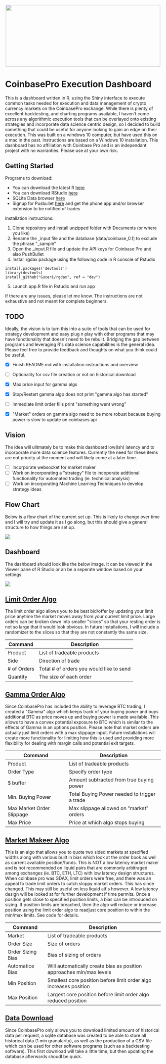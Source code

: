 <p align="center">
  <img width="500" height="200" src="www/coinbase_pro_logo.png">
</p>

# CoinbasePro Execution Dashboard

  This is a dashboard written in R, using the Shiny interface to execute common tasks needed for execution and data management
of crypto currency markets on the CoinbasePro exchange.  While there is plenty of excellent backtesting, and charting programs available,
I haven't come across any algorithmic execution tools that can be overlayed onto existing strategies and incorporate data science centric design, so I decided to build something that could be useful for anyone looking to gain an edge on their execution.  This was built on a windows 10 computer, but have used this on a mac in the past.  Instructions are based on a Windows 10 installation. This dashboard has no affiliation with Coinbase Pro and is an independant project with no warranties. Please use at your own risk. 


## Getting Started

Programs to download:
- You can download the latest R [here](https://cran.r-project.org/bin/windows/base/)
- You can download RStudio [here](https://rstudio.com/products/rstudio/download/)
- SQLite Data browser [here](https://sqlitebrowser.org/dl/)
- Signup for Pusbullet [here](https://www.pushbullet.com/) and get the phone app and/or browser extension to be notified of trades

Installation instructions:
1. Clone repository and install unzipped folder with Documents (or where you like)
2. Rename the _input file and the database (data/coinbase_0.1) to exclude the phrase "_sample"
3. Open the _input.R file and update the API keys for Coinbase Pro and also PushBullet
4. Install rgdax package using the following code in R console of Rstudio 
```
install.packages('devtools')
library(devtools)
install_github("Guceri/rgdax", ref = "dev")
```
5. Launch app.R file in Rstudio and run app

If there are any issues, please let me know.  The instructions are not exhaustive and not meant for complete beginners. 

## TODO
  Ideally, the vision is to turn this into a suite of tools that can be used for strategy development and easy plug n play with other programs that may have functionality that doesn't need to be rebuilt.  Bridging the gap between programs and leveraging R's data science capabilities is the general idea. Please feel free to provide feedback and thoughts on what you think could be useful.

- [X] Finish README.md with installation instructions and overview
- [ ] Optionality for csv file creation or not on historical download
- [X] Max price input for gamma algo
- [X] Stop/Restart gamma algo does not print "gamma algo has started"
- [ ] Immediate limit order fills print "something went wrong"
- [X] "Market" orders on gamma algo need to be more robust because buying power is slow to update on coinbases api


## Vision
  The idea will ulitmately be to make this dashboard low(ish) latency and to incorporate more data science features. Currently the need for these items are not priority at the moment and will likely come at a later time.
  
- [ ] Incorporate websocket for market maker
- [ ] Work on incorporating a "strategy" file to incoporate addtional functionality for automated trading (ie. technical analysis)
- [ ] Work on incorporating Machine Learning Techniques to develop strategy ideas
  
## Flow Chart
Below is a flow chart of the current set up.  This is likely to change over time and I will try and update it as I go along, but this should give a general structure to how things are set up. 

![](www/programflowchart.png)


## Dashboard
The dashboard should look like the below image.  It can be viewed in the Viewer pane of R Studio or an be a seperate window based on your settings.

![](www/dashboard.png)

## [Limit Order Algo](_limitorderalgo.R)
  The limit order algo allows you to be best bid/offer by updating your limit price anytime the market moves away from your current limit price.  Large orders can be broken down into smaller "slices" so that your resting order is not so large that it would look obvious.  In future installations, I will include a randomizer to the slices so that they are not constantly the same size. 
  
| Command | Description |
| --- | --- |
| Product | List of tradeable products |
| Side | Direction of trade |
| # of Orders | Total # of orders you would like to send |
| Quantity | The size of each order |
  
## [Gamma Order Algo](_gamma_algos.R)
  Since CoinbasePro has included the ability to leverage BTC trading, I created a "Gamma" algo which keeps track of your buying power and buys additional BTC as price moves up and buying power is made available.  This allows to have a convex potential exposure to BTC which is similar to the effects of Gamma in an options position. Please note that market orders are actually just limit orders with a max slippage input. Future installations will create more functionality for limiting how this is used and providing more flexibility for dealing with margin calls and potential exit targets. 
  
| Command | Description |
| --- | --- |
| Product | List of tradeable products |
| Order Type | Specify order type |
| $ buffer | Amount subtracted from true buying power |
| Min. Buying Power | Total Buying Power needed to trigger a trade |
| Max Market Order Slippage | Max slippage allowed on "market" orders |
| Max Price | Price at which algo stops buying |

## [Market Makeer Algo](_automation.R)
  This is an algo that allows you to quote two sided markets at specified widths along with various built in bias which look at the order book as well as current available position/funds.  This is NOT a low latency market maker and is not recommended on liquid pairs that are commonly arbitraged among exchanges (ie. BTC, ETH, LTC) with low latency design structures.  When coinbase pro was GDAX, limit orders were free, and there was an appeal to trade limit orders to catch sloppy market orders.  This has since changed.  This may still be useful on less liquid alt's however.  A low latency design will be looked at for further development if time permits.  Once a position gets close to specified position limits, a bias can be introduced on sizing. If position limits are breached, then the algo will reduce or increase position using the limit order algo to readjust core position to within the min/max limits.  See code for details.
  
| Command | Description |
| --- | --- |
| Market | List of tradeable products |
| Order Size | Size of orders |
| Order Sizing Bias | Bias of sizing of orders |
| Automatice Bias | Will automatically create bias as position approaches min/max levels
| Min Position | Smallest core position before limit order algo increases position |
| Max Position | Largest core position before limit order algo reduced position |

## [Data Download](_coinbase_hist.R)
  Since CoinbasePro only allows you to download limited amount of historical data per request, a sqlite database was created to be able to store all historical data (1 min granularity), as well as the production of a CSV file which can be used for other software programs (such as a backtesting software).  This first download will take a little time, but then updating the database afterwards shoudl be quick.
